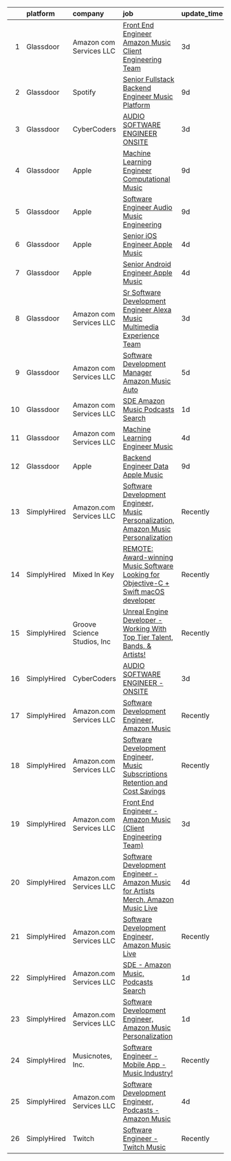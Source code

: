 

|    | platform    | company                     | job                                                                                                                                                                                                                                                                                                                                                                                                                                                                                                                                                                                                                                                                                                                                                                                                                                                                                                                                                                                                                                                                                                                                                                                                                                                                                                                                                                             | update_time   | location                  |
|---:|:------------|:----------------------------|:--------------------------------------------------------------------------------------------------------------------------------------------------------------------------------------------------------------------------------------------------------------------------------------------------------------------------------------------------------------------------------------------------------------------------------------------------------------------------------------------------------------------------------------------------------------------------------------------------------------------------------------------------------------------------------------------------------------------------------------------------------------------------------------------------------------------------------------------------------------------------------------------------------------------------------------------------------------------------------------------------------------------------------------------------------------------------------------------------------------------------------------------------------------------------------------------------------------------------------------------------------------------------------------------------------------------------------------------------------------------------------|:--------------|:--------------------------|
|  1 | Glassdoor   | Amazon com Services LLC     | [Front End Engineer   Amazon Music  Client Engineering Team ](https://www.glassdoor.com/partner/jobListing.htm?pos=106&ao=1136043&s=58&guid=000001815bdc624e963c013412220ccd&src=GD_JOB_AD&t=SR&vt=w&cs=1_b7804ba2&cb=1655103578910&jobListingId=1007928110099&jrtk=3-0-1g5dtoojsr05i801-1g5dtookbj47k801-1546d3f8742f9359-)                                                                                                                                                                                                                                                                                                                                                                                                                                                                                                                                                                                                                                                                                                                                                                                                                                                                                                                                                                                                                                                    | 3d            | Culver City, CA           |
|  2 | Glassdoor   | Spotify                     | [Senior Fullstack Backend Engineer  Music Platform](https://www.glassdoor.com/partner/jobListing.htm?pos=110&ao=1136043&s=58&guid=000001815bdc624e963c013412220ccd&src=GD_JOB_AD&t=SR&vt=w&cs=1_b5f569b7&cb=1655103578910&jobListingId=1007916395987&jrtk=3-0-1g5dtoojsr05i801-1g5dtookbj47k801-d77ebc1dba628ae7-)                                                                                                                                                                                                                                                                                                                                                                                                                                                                                                                                                                                                                                                                                                                                                                                                                                                                                                                                                                                                                                                              | 9d            | New York, NY              |
|  3 | Glassdoor   | CyberCoders                 | [AUDIO SOFTWARE ENGINEER   ONSITE](https://www.glassdoor.com/partner/jobListing.htm?pos=105&ao=1110586&s=58&guid=000001815bdc624e963c013412220ccd&src=GD_JOB_AD&t=SR&vt=w&ea=1&cs=1_2a961dfa&cb=1655103578910&jobListingId=1007930101412&cpc=2CAED5C921A5F994&jrtk=3-0-1g5dtoojsr05i801-1g5dtookbj47k801-652dca5b53062914--6NYlbfkN0CpFJQzrgRR8WqXWK1qKKEqALWJw739KlKqr2H-MSI4eoBlI4EFrmor2FYZMP3muM2-GSw9e_6HlP7NYVFzi_UdzYTFibqiCYLz4Swax4YCbzAPIuEg1SwzWdFH5YoWfSYu1v7M7EgdOCsz_6ZMYmLh_aSIJaSmQ1eZlhd2P5_s3kfXOARq_OI0LMfHxRSwfjiSwKeUtIlX-EvRQXSr-wtNvW47gatOWHL6Qr6b6ay7L53vJ4qwyrcTQ9ypnYoRZ6RNTYe4Zypu2EefE37QOmQkwuiOwY1JsOzc48OFXrAFIXGx4mkq_JbLz_-UZEIqnBUkhcDBshSegs8reg5rTP0IQvNnuiAu-9f-M7R4CzKEjKBBlbrk2AKCBWRadzlmhDDBw8C3qRHbuTror2bvYymiFLVwMUntV6P7FNg_-eMohvQgUa0NgN3SM4p6ubiA4s4SQN-pXsNneyk4BkzHhpl1u4XRttyTojur2uuk8CZBnjcRsQXGh6GkNrR6DiEkw4fliZngyTNBXoMZPqL7Hm0Nl5Ons3_39SbSS6TX5-Q8jFwxQAWeVWZo-VEDBz3Qh2WEIa5YEj6VLFfcB__SxZDzTHCcOXtmYNtc0JVYYT4N5N4m-plhUUTjlW2GB5TfLVsGXvZfqlTfdMeRK_jcrQECwYyDkEQsNSWYHhPq53OabgqZrItI_4muTkEvgXxoyRpXb2UtCCP2XmTlc0Fvep195HxiwPL8Co6VWkq-lWNaWUel6uI6sf9g5SOiZcax4Ys7IKy8GpkIbJwBSC4XsU8kXxvX3Z5TH6XE-6KRjhcNI6QXz1u7Z3qahgDI-1pNttoUjXIfULpUjnVKKzj6UFLYgXMCXUM7eDy8UjaPH9mXZBPKBNnH-Vne-li4oEIxsUWqtIsAKShesed8W6DrrYMPKRJ2CfKk5OYVjCprneOZZAxyFGZ5Owy8PdU2uwGyjlfcWL-S3XgcqNJt0kZzjvVsaJX-Sy6cVcU%3D)       | 3d            | San Jose, CA              |
|  4 | Glassdoor   | Apple                       | [Machine Learning Engineer  Computational Music](https://www.glassdoor.com/partner/jobListing.htm?pos=109&ao=1136043&s=58&guid=000001815bdc624e963c013412220ccd&src=GD_JOB_AD&t=SR&vt=w&cs=1_23d6b35d&cb=1655103578910&jobListingId=1007917362539&jrtk=3-0-1g5dtoojsr05i801-1g5dtookbj47k801-bf9ffda96514d847-)                                                                                                                                                                                                                                                                                                                                                                                                                                                                                                                                                                                                                                                                                                                                                                                                                                                                                                                                                                                                                                                                 | 9d            | Portland, OR              |
|  5 | Glassdoor   | Apple                       | [Software Engineer   Audio Music Engineering](https://www.glassdoor.com/partner/jobListing.htm?pos=103&ao=1110586&s=58&guid=000001815bdc624e963c013412220ccd&src=GD_JOB_AD&t=SR&vt=w&cs=1_8ae5a92f&cb=1655103578910&jobListingId=1007917012132&cpc=AC285F3A3ECA6BB0&jrtk=3-0-1g5dtoojsr05i801-1g5dtookbj47k801-66a5959cc2c319e5--6NYlbfkN0BvKrLyj5gPmtZO9T8euul8TCxuuKNOtzRJOomxnwSEodTz2Bc-sPZl29JElYHfcoRu0fPF_ZzN6NyR22neeYnn6ROWfkt7xIv5UOF9Dlx-tNKzyxO7Cfyp1KdRHChC4x2JswU1D4zGptHA691jdfAjLj_aHuFkwGpgCp8PiJ0fgvlNMNKxYfVI11FDHGncmUo4U2eKaZkMJAhcP3HfE7sUCGFP0TDdGzSPQ3mvDFmP7i4Rpwm14_IHZ-S1ExSAkDUR2wjqY7LllelWbjE8m0xWZfpENF0GUJ0dK3YiGOumZyABFpEt5Pn5ZORHhp9nAjrAk_5iLOYdtlVyEv-BfHZzdJFnI2qBwwdvmCMKfUikY-gRUv98AcVZRrcFFfRs5sQ5XuCShpOF3LF4E_hQT_RxesKo3gvsnXKzgxDqrLPPkI72mtchIfDNVLBnfBinomFfzgYAUiAoZYZmccE_KL6dsr0XNFgiAXWBUU2FzY6pcfKlv3qAr7517UgLmtEU9IqsXhJbjR2TsiktTwf4HMQ0Bvh4VhwrNkWslYzosei_dkSstsF7T1XE8NESAepU_NH36U4UmLFr7GHx_L4zZd9sngD9f2SAw1aH9EQ0lGp3xLABEAGu9_G4tkhQlJSV39M0ig5iWVVZB8C26bC0GJaYWMOlieq2z8YVzwEdRCt9ubuEcDDS93N1Zioxov6jU8mL3GEHdAxXmMoNaAafoBBwnT-Wtn3SyEB6uJ6v2KVXHjsLR82fo67lZe3LpfB3C8IoiNIlB-IHoOkGBjjsQq-2XxDodV1GrfRy51MJjwX6WuQrHcpQCPjF5-DSAQ0x_-hDavTxP3PytYqdZ2j2m-vvj9M2jBjYo83UxXXehwu1zj3n-ZFaI6p5ya9a9qYUpKf5Y3e4MzJRKOKnHxtRATedtPF-hHKnPCQXsztw4mb8V_7d0iQw5xiLKlBBHUGFAv6P1nGlWrFSFQshyoY4GJdJxeRrUkNqGjI%3D) | 9d            | Culver City, CA           |
|  6 | Glassdoor   | Apple                       | [Senior iOS Engineer   Apple Music](https://www.glassdoor.com/partner/jobListing.htm?pos=102&ao=1110586&s=58&guid=000001815bdc624e963c013412220ccd&src=GD_JOB_AD&t=SR&vt=w&cs=1_6eea289f&cb=1655103578910&jobListingId=1007927431117&cpc=334ABAF5D42DC775&jrtk=3-0-1g5dtoojsr05i801-1g5dtookbj47k801-e07178d248322ad8--6NYlbfkN0BvKrLyj5gPmtZO9T8euul8TCxuuKNOtzRJOomxnwSEodTz2Bc-sPZlFpP0h5lDivpwxQgYRq-ep1kGV3R7PCRd0ytae5Dy1PTnEScyDy3Yg8wP7fwql9FeO1bZk7RhHUFJ6RpnEFfLRj1v0wj94TGdBzfrftwyVBUoQIcHYIuxdj3U5p1tabjxfBG54N3jAUg7ViujHQR24qujC12KogRKfzw8O0vsUEsgmQXvoV2lTK54TgI4pQNWmy3bXzWNS1F6d6lkgfQ0k7GGrw-tEcGhLr6KmPlCq4XGIYqRwLGzuKffYqsGJ--DPDpvarUzdBgY0bkESSAh926h3LRV4BVddsMkpIPzZCUDE8Fnp2oaibsCzNwvg0Xk8_gY-srCc2QSD4UWdTV-icfVyDbyjf5Yqs1u0SyLXL1VNF99dpJi2FOgCUotnp9OMQ2NrX6ALpDGML_Cjj2iYVilPn-g5jSZEk5rV9QvIQNfCU8y3ESquMBiNNHh6IFRLe0y2cDXe2PN8gPAvswaP2nx8eZ25FsSs5Q_11q4bgqMqjiQ349Ow3mg-HCdXjZhYIkqs27X2ctRCRYf2V8QEQXcYoogZeeWSM_kGOLCfh36d4IwD2T1TDHBO8biE_kwgO3cBcC0s2OqLGsm3dpPr4HCleeCM-GfY1fD10pJcaAtkmsRQStrt4xUQLD5tskd66e4Sm-gNqJ9Z66m5C8qexL7ayTy4l5xrB7h5B1XA202wxV_GcFO05-yjCVtvogp_GZYpElfp2n8RJOA6qkC0q2AcIqkSK9-IWleS9X59WZsxHCDvNv5voTxV8UlqzlMfcPs-6p4dqPDjghZfa88iu3TdFIAk6g6wCK58FqO4IWfoKH10sfCJjfhKW5oJ8454qAbSZTTU9IkVllbm50Ca0MjJ1R5SXY3IrH0wmwpzwom0Yds6T4EovyGXInhd2k2LtA-Mgs84pQwE9-8iwEROBiVPLTqxPZN)                         | 4d            | New York, NY              |
|  7 | Glassdoor   | Apple                       | [Senior Android Engineer   Apple Music](https://www.glassdoor.com/partner/jobListing.htm?pos=104&ao=1110586&s=58&guid=000001815bdc624e963c013412220ccd&src=GD_JOB_AD&t=SR&vt=w&cs=1_871b0b8d&cb=1655103578910&jobListingId=1007927431100&cpc=8795CF9063CD573D&jrtk=3-0-1g5dtoojsr05i801-1g5dtookbj47k801-d355fb14d0a07e1b--6NYlbfkN0BvKrLyj5gPmtZO9T8euul8TCxuuKNOtzRJOomxnwSEodTz2Bc-sPZlC5mDe-NOaJiXSBfunxvVSGXb6ibOxECe8ASMU-OwML-1-v-JeLpDOLQKmzjd8aPn23NvMrDYDKswW3G5RmDbOKg9W-Wfco3dQtEkf3P5yxPJ3aXk8I1Uwd8gLVxOD9PbYxjtk5wwYAQicxZ_pvABhj9oPwfcPGgwgWvmbDTtnU5QbUCKpIsPhcz2wMgY8ze0oV_fw4CLWsPD0RWoptZ7xm8WYdkocVYq4BgiS55BuWGEXnq-dVAxwW3oQhV3B10h67mbwrDVFBbaTyFW5d8hN9xtqA9PNPNDF0o4GmaWtITesmUj8YTiW4tdO0gz5Qv11eWwjAxHsC3b2xqQ2XcLyeI9Qcdpj66gLj9TH00GatP1Ycgjb5W8hB5RwLDWPk1kACTY27wow4mhEwET7w0wFRz0L5Ic9so8VIKnr_13okLBA3PHxyIf4uPaFVEoSJRUvFpcgHJk9ihwwE54se9mqSFcHmlYHKMeqK4JxkdZ12l7q08Xn1P06AYolynxK8Ar-83iLO-82P3ZZN_FPO8gEY5cJ0j_UiivgYpYKXj4wnsO6BoTvouMcPT2vwO65YGOM1ErIQOrsnsGn7n8sROqNcqfGUJI2824Ag1rCrMyRqh5ZTa66fodmRRYRwiDqHh2vgJBKaxv8ak7HX939v3tcYUFU2vKs6_Cckv7hynNni2EKyxY4ruI20EOr7gak6Ey_tkPu28zH3ApApD7f3kZmFWVLEyZuevsqNrZM8ghF6OMwrgWg-aLKjKtwXAJivfsWd3e2HGCjvUrp_0Zy_KEB5b1uYJgbN5YhKJ2UZ_PBJROiPBgKd5giiB4Jv3sTD9smUa81k38POJeL_621lR0PI5qXrxUTUEUOKumJVEQw7k_SKBT8YhdMybMigZB5mJaBQXto4U-tfhZhhQx46tyd9-YvvqLVQ2m)                     | 4d            | San Diego, CA             |
|  8 | Glassdoor   | Amazon com Services LLC     | [Sr  Software Development Engineer  Alexa Music Multimedia Experience Team](https://www.glassdoor.com/partner/jobListing.htm?pos=112&ao=1136043&s=58&guid=000001815bdc624e963c013412220ccd&src=GD_JOB_AD&t=SR&vt=w&cs=1_f719847d&cb=1655103578911&jobListingId=1007929764545&jrtk=3-0-1g5dtoojsr05i801-1g5dtookbj47k801-dea1cfb729d0aacd-)                                                                                                                                                                                                                                                                                                                                                                                                                                                                                                                                                                                                                                                                                                                                                                                                                                                                                                                                                                                                                                      | 3d            | Sunnyvale, CA             |
|  9 | Glassdoor   | Amazon com Services LLC     | [Software Development Manager  Amazon Music   Auto](https://www.glassdoor.com/partner/jobListing.htm?pos=111&ao=1136043&s=58&guid=000001815bdc624e963c013412220ccd&src=GD_JOB_AD&t=SR&vt=w&cs=1_b108bfdd&cb=1655103578910&jobListingId=1007924173646&jrtk=3-0-1g5dtoojsr05i801-1g5dtookbj47k801-889d37759281c33e-)                                                                                                                                                                                                                                                                                                                                                                                                                                                                                                                                                                                                                                                                                                                                                                                                                                                                                                                                                                                                                                                              | 5d            | San Francisco, CA         |
| 10 | Glassdoor   | Amazon com Services LLC     | [SDE   Amazon Music  Podcasts Search](https://www.glassdoor.com/partner/jobListing.htm?pos=108&ao=1136043&s=58&guid=000001815bdc624e963c013412220ccd&src=GD_JOB_AD&t=SR&vt=w&cs=1_90187d0b&cb=1655103578910&jobListingId=1007933232564&jrtk=3-0-1g5dtoojsr05i801-1g5dtookbj47k801-75dc9e40add9686c-)                                                                                                                                                                                                                                                                                                                                                                                                                                                                                                                                                                                                                                                                                                                                                                                                                                                                                                                                                                                                                                                                            | 1d            | Culver City, CA           |
| 11 | Glassdoor   | Amazon com Services LLC     | [Machine Learning Engineer  Music](https://www.glassdoor.com/partner/jobListing.htm?pos=107&ao=1136043&s=58&guid=000001815bdc624e963c013412220ccd&src=GD_JOB_AD&t=SR&vt=w&cs=1_35ea475d&cb=1655103578910&jobListingId=1007926660229&jrtk=3-0-1g5dtoojsr05i801-1g5dtookbj47k801-70c46895e03c84ee-)                                                                                                                                                                                                                                                                                                                                                                                                                                                                                                                                                                                                                                                                                                                                                                                                                                                                                                                                                                                                                                                                               | 4d            | San Francisco, CA         |
| 12 | Glassdoor   | Apple                       | [Backend Engineer Data   Apple Music](https://www.glassdoor.com/partner/jobListing.htm?pos=101&ao=1110586&s=58&guid=000001815bdc624e963c013412220ccd&src=GD_JOB_AD&t=SR&vt=w&cs=1_3905b140&cb=1655103578909&jobListingId=1007917012099&cpc=8795CF9063CD573D&jrtk=3-0-1g5dtoojsr05i801-1g5dtookbj47k801-3e0a4e107b841912--6NYlbfkN0BvKrLyj5gPmtZO9T8euul8TCxuuKNOtzRJOomxnwSEodTz2Bc-sPZlFpP0h5lDivpyqv1_1q5yi7sfbLn7AXwlCfXnikP7O9OndK5VBx-j_YqikbhqFF_zwTphQo6SqvzynzK_3T0_qKmj2h-_R0TJJNcbSV_xSAf_KaI121wpcG_vH-OnUKhjWQWndCBV0n08hOlqOCztA_63hwBX6WKKaWAfCU8kuCmGMUlF_W2yRFFuxj0fOksa0HyRhHXgQEpDjfZGf8nA2jkq33Lh5xDDlCzrSvtzUKFqNApQtQj4A3ebmA_T4RwBHkdf2moQf18F4gIwi7Nn8jjkxXeVEYI6pFTafSSlYxOA5qDK-uPTxvpPbyBufSPO7rmDMWCuDOk3XVy_MRDwIRZH4AB1ZY0Zy3dLW-qwNA7FeEmboWMtcX6SlTzetcsvIWBiua2_RJEmPmo8ecjMT0_m2r0GJKFXjXSz9W_zqBmij1fhN6ZZ6GP-tXJhblC6V6m1rSEPPrTURzJDFdwiq7AdVf52RI0HLbNJHtIEo_CzUjeUlaZHqhfcstg4z0xZgC_sDyC4V0xxlcAAIt4oJ1dnGMW8W4-B4OhT0mmIi3HHKJfsQtMMIqK3CUEZK4yO-26yMlZoe_4JE0gpcCBVyADXGiV2IYQi-ATzvRdfLjiQSZ-F0D2mPJrgnhJqk6kdUGHzKe6JlorC3cYdNlWxUBqZwjn0dv4pEUeNs5J-kFUWIvpoXzmG47swA3liy4MfOc--tQ8JfSghWI_Ud7LjaMi_bhkJpvxDQE9DlG3p9-kYgZmj47jQ0ccrrT6G2gBQ28HmNlKsWn2zNg6E9bftKIOTUmJDXJffK8hnb6iRUYh3ghmwqp6FywMf-KBK_xuj-OKiRnGUFvijsCqQofros0jyQjshTMZiA6y29sG-p-FJWJX8hGAOBKkX_QsimXX-Gjd_aL7MOn6rayFFLSa2yUkTxc76iecH)                       | 9d            | New York, NY              |
| 13 | SimplyHired | Amazon.com Services LLC     | [Software Development Engineer, Music Personalization, Amazon Music Personalization](https://www.simplyhired.com/job/QBEC1ewE0m7SVrnuIuQO8MsNrqY9alwBwd1BLadrpQPefWuM88cnOg?q=music+developer)                                                                                                                                                                                                                                                                                                                                                                                                                                                                                                                                                                                                                                                                                                                                                                                                                                                                                                                                                                                                                                                                                                                                                                                  | Recently      | Seattle, WA +1 location   |
| 14 | SimplyHired | Mixed In Key                | [REMOTE: Award-winning Music Software Looking for Objective-C + Swift macOS developer](https://www.simplyhired.com/job/hp01aCVdwM9hovpsfWt-nTSQSiUrrYDI2aQZ3w5x5T-YN0cNGt-cJw?q=music+developer)                                                                                                                                                                                                                                                                                                                                                                                                                                                                                                                                                                                                                                                                                                                                                                                                                                                                                                                                                                                                                                                                                                                                                                                | Recently      | Miami, FL                 |
| 15 | SimplyHired | Groove Science Studios, Inc | [Unreal Engine Developer - Working With Top Tier Talent, Bands, & Artists!](https://www.simplyhired.com/job/tMUv0bhv1WXQseALxCUyt4HnppYbuHAxKhmBeo43qD4xlbIyIH-L1Q?q=music+developer)                                                                                                                                                                                                                                                                                                                                                                                                                                                                                                                                                                                                                                                                                                                                                                                                                                                                                                                                                                                                                                                                                                                                                                                           | Recently      | Remote                    |
| 16 | SimplyHired | CyberCoders                 | [AUDIO SOFTWARE ENGINEER - ONSITE](https://www.simplyhired.com/job/nv1rucBGaI1pHz31tcAvwMsa_i5GSnZukPs7r6WotsZqmzaX_wbpbA?q=music+developer)                                                                                                                                                                                                                                                                                                                                                                                                                                                                                                                                                                                                                                                                                                                                                                                                                                                                                                                                                                                                                                                                                                                                                                                                                                    | 3d            | San Jose, CA              |
| 17 | SimplyHired | Amazon.com Services LLC     | [Software Development Engineer, Amazon Music](https://www.simplyhired.com/job/DFx7eUZkOpVFlTQW18GVv7kNSVfm7M4_BxOiz0Jm2j7JJqZC6ubsEQ?q=music+developer)                                                                                                                                                                                                                                                                                                                                                                                                                                                                                                                                                                                                                                                                                                                                                                                                                                                                                                                                                                                                                                                                                                                                                                                                                         | Recently      | Remote +8 locations       |
| 18 | SimplyHired | Amazon.com Services LLC     | [Software Development Engineer, Music Subscriptions Retention and Cost Savings](https://www.simplyhired.com/job/9h38VFyEI3JMLD0H4nqsw3pBt5h-TAtcRvMyq9CZsM-Hang_JRILeQ?q=music+developer)                                                                                                                                                                                                                                                                                                                                                                                                                                                                                                                                                                                                                                                                                                                                                                                                                                                                                                                                                                                                                                                                                                                                                                                       | Recently      | Remote +3 locations       |
| 19 | SimplyHired | Amazon.com Services LLC     | [Front End Engineer - Amazon Music (Client Engineering Team)](https://www.simplyhired.com/job/QaI_ahQVy5zuNvPgbocrNMpWK-jH-jWl3s8lPrOYPdHm5Ky4GZL7XQ?q=music+developer)                                                                                                                                                                                                                                                                                                                                                                                                                                                                                                                                                                                                                                                                                                                                                                                                                                                                                                                                                                                                                                                                                                                                                                                                         | 3d            | Culver City, CA           |
| 20 | SimplyHired | Amazon.com Services LLC     | [Software Development Engineer - Amazon Music for Artists Merch, Amazon Music Live](https://www.simplyhired.com/job/-szlqP6H8LHr2zob5iQJyZQDe0oke7jNzQY0bzmq1q3eQHAAn6WKzA?q=music+developer)                                                                                                                                                                                                                                                                                                                                                                                                                                                                                                                                                                                                                                                                                                                                                                                                                                                                                                                                                                                                                                                                                                                                                                                   | 4d            | Culver City, CA           |
| 21 | SimplyHired | Amazon.com Services LLC     | [Software Development Engineer, Amazon Music Live](https://www.simplyhired.com/job/mpgzgT6r885fjDF9t9oYbhMiUPQvAME3CQopjyPobkAI9WLjTXZnMg?q=music+developer)                                                                                                                                                                                                                                                                                                                                                                                                                                                                                                                                                                                                                                                                                                                                                                                                                                                                                                                                                                                                                                                                                                                                                                                                                    | Recently      | Remote +1 location        |
| 22 | SimplyHired | Amazon.com Services LLC     | [SDE - Amazon Music, Podcasts Search](https://www.simplyhired.com/job/6xx4ptUmULpkV05VLXUr2MtMyONi4t6hlrC7paboAr_lgCz92VjoBw?q=music+developer)                                                                                                                                                                                                                                                                                                                                                                                                                                                                                                                                                                                                                                                                                                                                                                                                                                                                                                                                                                                                                                                                                                                                                                                                                                 | 1d            | Culver City, CA           |
| 23 | SimplyHired | Amazon.com Services LLC     | [Software Development Engineer, Amazon Music Personalization](https://www.simplyhired.com/job/IdHbM_XqEPnsRYWqfCARJcMMegpDwBX8ZAltisT7Q2Z0sfrO9IdFog?q=music+developer)                                                                                                                                                                                                                                                                                                                                                                                                                                                                                                                                                                                                                                                                                                                                                                                                                                                                                                                                                                                                                                                                                                                                                                                                         | 1d            | San Francisco, CA         |
| 24 | SimplyHired | Musicnotes, Inc.            | [Software Engineer - Mobile App - Music Industry!](https://www.simplyhired.com/job/znPtqyuOs7-wVaRUojghv2RSA5GqEzrKbutvPlgAZWT6nXoyEGnC5Q?q=music+developer)                                                                                                                                                                                                                                                                                                                                                                                                                                                                                                                                                                                                                                                                                                                                                                                                                                                                                                                                                                                                                                                                                                                                                                                                                    | Recently      | Madison, WI               |
| 25 | SimplyHired | Amazon.com Services LLC     | [Software Development Engineer, Podcasts - Amazon Music](https://www.simplyhired.com/job/Y9GR_7zm2QIwJr_N_N1-QnmNP_oa3l5Viomsp_vYna1Vz3zq8d0jNQ?q=music+developer)                                                                                                                                                                                                                                                                                                                                                                                                                                                                                                                                                                                                                                                                                                                                                                                                                                                                                                                                                                                                                                                                                                                                                                                                              | 4d            | United States +1 location |
| 26 | SimplyHired | Twitch                      | [Software Engineer - Twitch Music](https://www.simplyhired.com/job/9EgRJ-5WdnumlMglgsmtZzio1yJuWSV_I5TC0uTo-w_9_gzSAC5Izw?q=music+developer)                                                                                                                                                                                                                                                                                                                                                                                                                                                                                                                                                                                                                                                                                                                                                                                                                                                                                                                                                                                                                                                                                                                                                                                                                                    | Recently      | Irvine, CA +3 locations   |